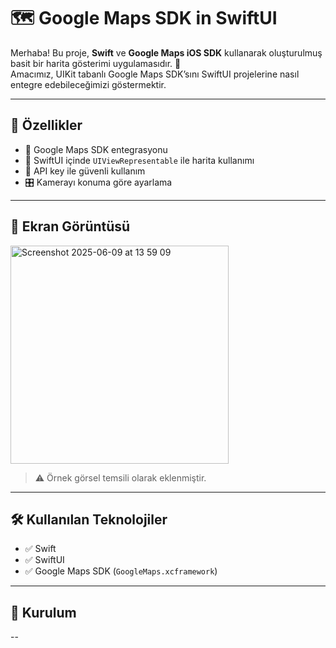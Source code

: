 # 🗺️ Google Maps SDK in SwiftUI

Merhaba! Bu proje, **Swift** ve **Google Maps iOS SDK** kullanarak oluşturulmuş basit bir harita gösterimi uygulamasıdır. 🎯  
Amacımız, UIKit tabanlı Google Maps SDK’sını SwiftUI projelerine nasıl entegre edebileceğimizi göstermektir.

---

## 🚀 Özellikler

- 📍 Google Maps SDK entegrasyonu
- 🎨 SwiftUI içinde `UIViewRepresentable` ile harita kullanımı
- 🔐 API key ile güvenli kullanım
- 🎛️ Kamerayı konuma göre ayarlama

---

## 📸 Ekran Görüntüsü
<img width="349" alt="Screenshot 2025-06-09 at 13 59 09" src="https://github.com/user-attachments/assets/c55cd1db-16a1-488d-a206-28e5f21f19af" />

> ⚠️ Örnek görsel temsili olarak eklenmiştir.

---

## 🛠️ Kullanılan Teknolojiler

- ✅ Swift
- ✅ SwiftUI
- ✅ Google Maps SDK (`GoogleMaps.xcframework`)


---

## 🧩 Kurulum
--
